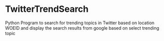 # TwitterTrendSearch
Python Program to search for trending topics in Twitter based on location WOEID and display the search results from google based on select trending topic
